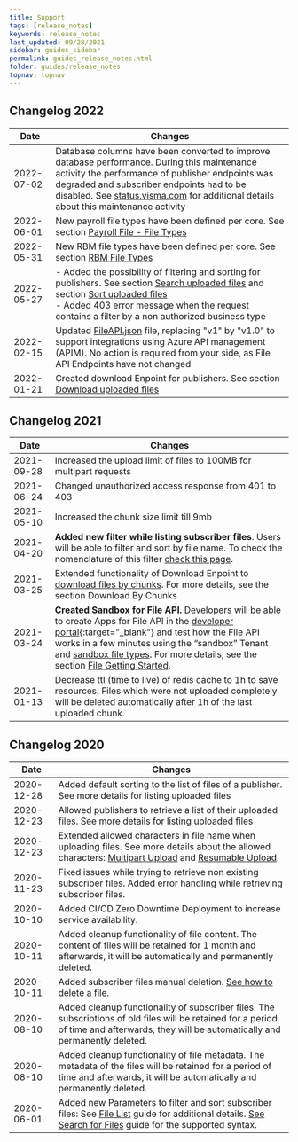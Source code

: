 ```yaml
---
title: Support
tags: [release_notes]
keywords: release_notes
last_updated: 09/28/2021
sidebar: guides_sidebar
permalink: guides_release_notes.html
folder: guides/release_notes
topnav: topnav
---
```


## Changelog 2022

| Date       | Changes                                                                                                                                                                                                                                                                                                              |
| ---------- | -------------------------------------------------------------------------------------------------------------------------------------------------------------------------------------------------------------------------------------------------------------------------------------------------------------------- |
| 2022-07-02 | Database columns have been converted to improve database performance. During this maintenance activity the performance of publisher endpoints was degraded and subscriber endpoints had to be disabled. See [status.visma.com](https://status.visma.com) for additional details about this maintenance activity |
| 2022-06-01 | New payroll file types have been defined per core. See section [Payroll File - File Types](guides_file_payroll_file_file_types.html) |
| 2022-05-31 | New RBM file types have been defined per core. See section [RBM File Types](guides_file_rbm_file_types.html) |
| 2022-05-27 | - Added the possibility of filtering and sorting for publishers. See section [Search uploaded files](guides_search_for_uploaded_files.html) and section [Sort uploaded files](guides_sort_uploaded_files.html) <br /> - Added 403 error message when the request contains a filter by a non authorized business type |
| 2022-02-15 | Updated [FileAPI.json](https://vr-api-integration.github.io/file-api-swagger-ui/) file, replacing "v1" by "v1.0" to support integrations using Azure API management (APIM). No action is required from your side, as File API Endpoints have not changed                                                             |
| 2022-01-21 | Created download Enpoint for publishers. See section [Download uploaded files](guides_file_download_uploaded_files.html)                                                                                                                                                                                             |

## Changelog 2021

| Date       | Changes                                                                                                                                                                                                                                                                                                                                                                                               |
| ---------- | ----------------------------------------------------------------------------------------------------------------------------------------------------------------------------------------------------------------------------------------------------------------------------------------------------------------------------------------------------------------------------------------------------- |
| 2021-09-28 | Increased the upload limit of files to 100MB for multipart requests                                                                                                                                                                                                                                                                                                                                   |
| 2021-06-24 | Changed unauthorized access response from 401 to 403                                                                                                                                                                                                                                                                                                                                                  |
| 2021-05-10 | Increased the chunk size limit till 9mb                                                                                                                                                                                                                                                                                                                                                               |
| 2021-04-20 | **Added new filter while listing subscriber files**. Users will be able to filter and sort by file name. To check the nomenclature of this filter [check this page](guides_file_list_available_files.html).                                                                                                                                                                                           |
| 2021-03-25 | Extended functionality of Download Enpoint to [download files by chunks](guides_download_file_by_chunks.html). For more details, see the section Download By Chunks                                                                                                                                                                                                                                   |
| 2021-03-24 | **Created Sandbox for File API.** Developers will be able to create Apps for File API in the [developer portal](https://developers.youforce.com/){:target="_blank"} and test how the File API works in a few minutes using the “sandbox” Tenant and [sandbox file types](guides_file_sandbox_file_types.html). For more details, see the section [File Getting Started](guides_getting_started.html). |
| 2021-01-13 | Decrease ttl (time to live) of redis cache to 1h to save resources. Files which were not uploaded completely will be deleted automatically after 1h of the last uploaded chunk.                                                                                                                                                                                                                       |

## Changelog 2020

| Date       | Changes                                                                                                                                                                                                                             |
| ---------- | ----------------------------------------------------------------------------------------------------------------------------------------------------------------------------------------------------------------------------------- |
| 2020-12-28 | Added default sorting to the list of files of a publisher. See more details for listing uploaded files                                                                                                                              |
| 2020-12-23 | Allowed publishers to retrieve a list of their uploaded files. See more details for listing uploaded files                                                                                                                          |
| 2020-12-23 | Extended allowed characters  in file name when uploading files. See more details about the allowed characters: [Multipart Upload](guides_file_multipart_upload.html) and [Resumable Upload](guides_file_resumable_upload.html).     |
| 2020-11-23 | Fixed issues while trying to retrieve non existing subscriber files. Added error handling while retrieving subscriber files.                                                                                                        |
| 2020-10-10 | Added CI/CD Zero Downtime Deployment to increase service availability.                                                                                                                                                              |
| 2020-10-11 | Added cleanup functionality of file content. The content of files will be retained for 1 month and afterwards, it will be automatically and permanently deleted.                                                                    |
| 2020-10-11 | Added subscriber files manual deletion. [See how to delete a file](guides_delete_file.html).                                                                                                                                        |
| 2020-08-10 | Added cleanup functionality of subscriber files. The subscriptions of old files will be retained for a period of time and afterwards, they will be automatically and permanently deleted.                                           |
| 2020-08-10 | Added cleanup functionality of file metadata. The metadata of the files will be retained for a period of time and afterwards, it will be automatically and permanently deleted.                                                     |
| 2020-06-01 | Added new Parameters to filter and sort subscriber files: See [File List](guides_file_list_available_files.html) guide for additional details. [See Search for Files](guides_search_for_files.html) guide for the supported syntax. |
